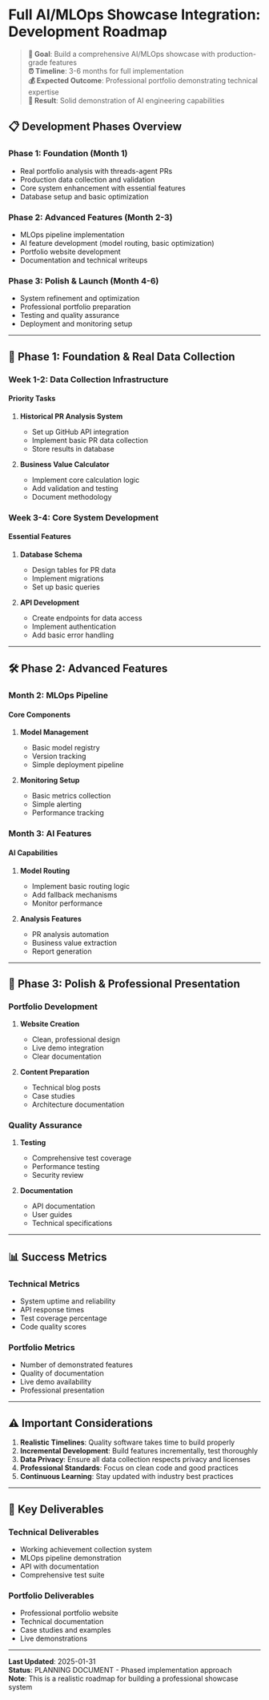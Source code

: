 # Full AI/MLOps Showcase Integration: Development Roadmap

> **🎯 Goal**: Build a comprehensive AI/MLOps showcase with production-grade features  
> **⏰ Timeline**: 3-6 months for full implementation  
> **💰 Expected Outcome**: Professional portfolio demonstrating technical expertise  
> **🚀 Result**: Solid demonstration of AI engineering capabilities

## 📋 **Development Phases Overview**

### **Phase 1: Foundation (Month 1)**
- Real portfolio analysis with threads-agent PRs
- Production data collection and validation
- Core system enhancement with essential features
- Database setup and basic optimization

### **Phase 2: Advanced Features (Month 2-3)** 
- MLOps pipeline implementation
- AI feature development (model routing, basic optimization)
- Portfolio website development
- Documentation and technical writeups

### **Phase 3: Polish & Launch (Month 4-6)**
- System refinement and optimization
- Professional portfolio preparation
- Testing and quality assurance
- Deployment and monitoring setup

---

## 📅 **Phase 1: Foundation & Real Data Collection**

### **Week 1-2: Data Collection Infrastructure**

#### **Priority Tasks**
1. **Historical PR Analysis System**
   - Set up GitHub API integration
   - Implement basic PR data collection
   - Store results in database

2. **Business Value Calculator**
   - Implement core calculation logic
   - Add validation and testing
   - Document methodology

### **Week 3-4: Core System Development**

#### **Essential Features**
1. **Database Schema**
   - Design tables for PR data
   - Implement migrations
   - Set up basic queries

2. **API Development**
   - Create endpoints for data access
   - Implement authentication
   - Add basic error handling

---

## 🛠️ **Phase 2: Advanced Features**

### **Month 2: MLOps Pipeline**

#### **Core Components**
1. **Model Management**
   - Basic model registry
   - Version tracking
   - Simple deployment pipeline

2. **Monitoring Setup**
   - Basic metrics collection
   - Simple alerting
   - Performance tracking

### **Month 3: AI Features**

#### **AI Capabilities**
1. **Model Routing**
   - Implement basic routing logic
   - Add fallback mechanisms
   - Monitor performance

2. **Analysis Features**
   - PR analysis automation
   - Business value extraction
   - Report generation

---

## 🚀 **Phase 3: Polish & Professional Presentation**

### **Portfolio Development**
1. **Website Creation**
   - Clean, professional design
   - Live demo integration
   - Clear documentation

2. **Content Preparation**
   - Technical blog posts
   - Case studies
   - Architecture documentation

### **Quality Assurance**
1. **Testing**
   - Comprehensive test coverage
   - Performance testing
   - Security review

2. **Documentation**
   - API documentation
   - User guides
   - Technical specifications

---

## 📊 **Success Metrics**

### **Technical Metrics**
- System uptime and reliability
- API response times
- Test coverage percentage
- Code quality scores

### **Portfolio Metrics**
- Number of demonstrated features
- Quality of documentation
- Live demo availability
- Professional presentation

---

## ⚠️ **Important Considerations**

1. **Realistic Timelines**: Quality software takes time to build properly
2. **Incremental Development**: Build features incrementally, test thoroughly
3. **Data Privacy**: Ensure all data collection respects privacy and licenses
4. **Professional Standards**: Focus on clean code and good practices
5. **Continuous Learning**: Stay updated with industry best practices

---

## 🎯 **Key Deliverables**

### **Technical Deliverables**
- Working achievement collection system
- MLOps pipeline demonstration
- API with documentation
- Comprehensive test suite

### **Portfolio Deliverables**
- Professional portfolio website
- Technical documentation
- Case studies and examples
- Live demonstrations

---

**Last Updated**: 2025-01-31  
**Status**: PLANNING DOCUMENT - Phased implementation approach  
**Note**: This is a realistic roadmap for building a professional showcase system